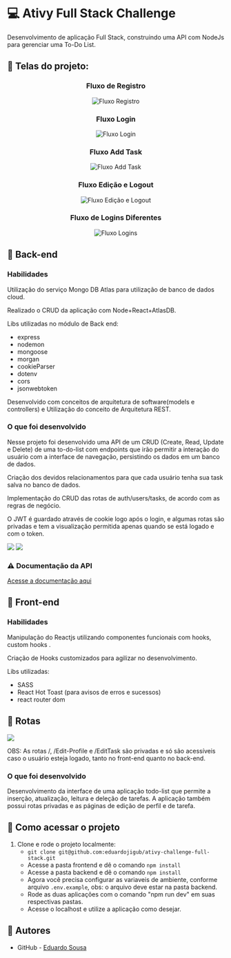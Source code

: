 # :computer: Ativy Full Stack Challenge

Desenvolvimento de aplicação Full Stack, construindo uma API com NodeJs para gerenciar uma To-Do List. 

## :pushpin: Telas do projeto:
<h3 align="center">Fluxo de Registro</h3>
<p align="center">
  <img src="https://user-images.githubusercontent.com/47367373/196340386-11e9e6b7-7b4e-4d81-b715-4e72cdbc55fc.gif" alt="Fluxo Registro"/>
</p>
<h3 align="center">Fluxo Login</h3>
<p align="center">
  <img src="https://user-images.githubusercontent.com/47367373/196340521-0bae2a94-f8e8-425c-9d00-4ad1a3dec426.gif" alt="Fluxo Login"/>
</p>
<h3 align="center">Fluxo Add Task</h3>
<p align="center">
  <img src="https://user-images.githubusercontent.com/47367373/196340612-de3e299b-009a-41a7-a136-cf2c16bb9d49.gif" alt="Fluxo Add Task"/>
</p>
<h3 align="center">Fluxo Edição e Logout</h3>
<p align="center">
  <img src="https://user-images.githubusercontent.com/47367373/196340686-2cfa4e91-9588-4d0f-8a95-2239c0f1ea84.gif" alt="Fluxo Edição e Logout"/>
</p>
<h3 align="center">Fluxo de Logins Diferentes</h3>
<p align="center">
  <img src="https://user-images.githubusercontent.com/47367373/196340766-e1885daf-e841-4681-8d71-13101ccc8493.gif"
 alt="Fluxo Logins"/>
</p>

## :pushpin: Back-end

### Habilidades

Utilização do serviço Mongo DB Atlas para utilização de banco de dados cloud. 

Realizado o CRUD da aplicação com Node+React+AtlasDB.

Libs utilizadas no módulo de Back end:

- express
- nodemon
- mongoose
- morgan
- cookieParser
- dotenv
- cors
- jsonwebtoken

Desenvolvido com conceitos de arquitetura de software(models e controllers) e Utilização do conceito de Arquitetura REST.

### O que foi desenvolvido

Nesse projeto foi desenvolvido uma API de um CRUD (Create, Read, Update e Delete) de uma to-do-list com endpoints que irão permitir a interação do usuário com a interface de navegação, persistindo os dados em um banco de dados. 

Criação dos devidos relacionamentos para que cada usuário tenha sua task salva no banco de dados. 

Implementação do CRUD das rotas de auth/users/tasks, de acordo com as regras de negócio.

O JWT é guardado através de cookie logo após o login, e algumas rotas são privadas e tem a visualização permitida apenas quando se está logado e com o token. 

<img src="https://user-images.githubusercontent.com/47367373/196344273-e6d7d1f7-9253-45b8-a007-02dadd212a7c.png" />
<img src="https://user-images.githubusercontent.com/47367373/196345453-c667087e-1429-4dcf-9f4d-b0469d4fe645.png" />

### :warning: Documentação da API

[Acesse a documentação aqui]('')

## :pushpin: Front-end

### Habilidades

Manipulação do Reactjs utilizando componentes funcionais com hooks, custom hooks . 

Criação de Hooks customizados para agilizar no desenvolvimento.

Libs utilizadas:
- SASS
- React Hot Toast (para avisos de erros e sucessos)
- react router dom

## :pushpin: Rotas 

<img src="https://user-images.githubusercontent.com/47367373/196345624-d40b6414-f278-4d6b-8d3f-7636723b221f.png" />

OBS: As rotas /, /Edit-Profile e /EditTask são privadas e só são acessíveis caso o usuário esteja logado, tanto no front-end quanto no back-end. 

### O que foi desenvolvido

Desenvolvimento da interface de uma aplicação todo-list que permite a inserção, atualização, leitura e deleção de tarefas.
A aplicação também possui rotas privadas e as páginas de edição de perfil e de tarefa. 

## :pushpin: Como acessar o projeto

1. Clone e rode o projeto localmente:
    * `git clone git@github.com:eduardojigub/ativy-challenge-full-stack.git`
    * Acesse a pasta frontend e dê o comando `npm install`
    * Acesse a pasta backend e dê o comando `npm install`
    * Agora você precisa configurar as variaveis de ambiente, conforme arquivo `.env.example`, obs: o arquivo deve estar na pasta backend. 
    * Rode as duas aplicações com o comando "npm run dev" em suas respectivas pastas.
    * Acesse o localhost e utilize a aplicação como desejar.


## :thought_balloon: Autores

- GitHub - [Eduardo Sousa](https://github.com/eduardojigub)



